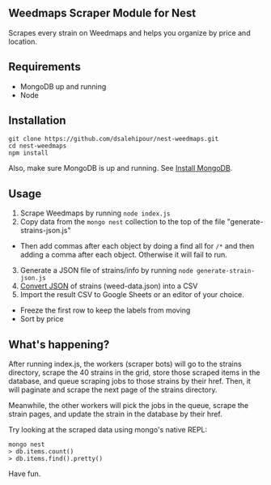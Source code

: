 ## Weedmaps Scraper Module for Nest
Scrapes every strain on Weedmaps and helps you organize by price and location.

## Requirements
- MongoDB up and running
- Node

## Installation
```
git clone https://github.com/dsalehipour/nest-weedmaps.git
cd nest-weedmaps
npm install
```
Also, make sure MongoDB is up and running. See [Install MongoDB](https://docs.mongodb.com/manual/installation/#mongodb-community-edition).

## Usage
1. Scrape Weedmaps by running `node index.js`
2. Copy data from the `mongo nest` collection to the top of the file "generate-strains-json.js"
  - Then add commas after each object by doing a find all for `/*` and then adding a comma after each object. Otherwise it will fail to run.
3. Generate a JSON file of strains/info by running `node generate-strain-json.js`
4. [Convert JSON](https://konklone.io/json/) of strains (weed-data.json) into a CSV
5. Import the result CSV to Google Sheets or an editor of your choice.
  - Freeze the first row to keep the labels from moving
  - Sort by price

## What's happening?
After running index.js, the workers (scraper bots) will go to the strains directory, scrape the 40 strains in the grid, store those scraped items in the database, and queue scraping jobs to those strains by their href. Then, it will paginate and scrape the next page of the strains directory.

Meanwhile, the other workers will pick the jobs in the queue, scrape the strain pages, and update the strain in the database by their href.

Try looking at the scraped data using mongo's native REPL:

```
mongo nest
> db.items.count()
> db.items.find().pretty()
```

Have fun.
